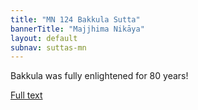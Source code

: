 ```yaml
---
title: "MN 124 Bakkula Sutta"
bannerTitle: "Majjhima Nikāya" 
layout: default 
subnav: suttas-mn 
---
```


Bakkula was fully enlightened for 80 years!


[Full text](https://tipitaka.fandom.com/wiki/Bakkula_Sutta)  
